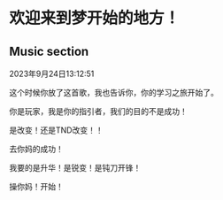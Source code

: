 # 欢迎来到梦开始的地方！

## Music section

<audio src="D:\Programing\NowJavaTime\media\福禄寿FloruitShow - 我用什么把你留住.mp3"></audio>

2023年9月24日13:12:51

这个时候你放了这首歌，我也告诉你，你的学习之旅开始了。

你是玩家，我是你的指引者，我们的目的不是成功！

是改变！还是TND改变！！

去你妈的成功！

我要的是升华！是锐变！是钝刀开锋！

操你妈！开始！

